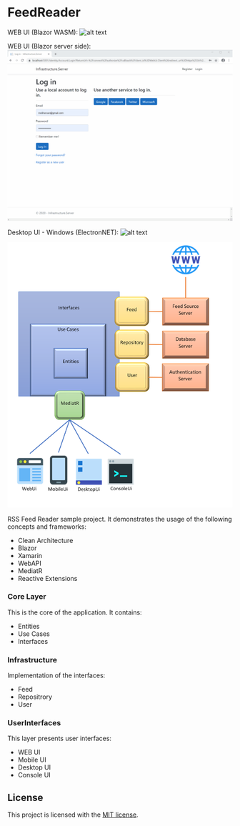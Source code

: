 # FeedReader
WEB UI (Blazor WASM): 
![alt text](https://github.com/melihercan/FeedReader/blob/master/doc/BlazorWasm.gif)

WEB UI (Blazor server side): 
![alt text](https://github.com/melihercan/FeedReader/blob/master/doc/BlazorServerSide.gif)

Desktop UI - Windows (ElectronNET):
![alt text](https://github.com/melihercan/FeedReader/blob/master/doc/DesktopWindows.gif)


![alt text](https://github.com/melihercan/FeedReader/blob/master/doc/FeedReader.png)


RSS Feed Reader sample project. It demonstrates the usage of the following concepts and frameworks:
- Clean Architecture
- Blazor
- Xamarin
- WebAPI
- MediatR
- Reactive Extensions

### Core Layer

This is the core of the application. It contains:
- Entities
- Use Cases
- Interfaces


### Infrastructure

Implementation of the interfaces:
- Feed
- Repositrory
- User

### UserInterfaces

This layer presents user interfaces:
- WEB UI
- Mobile UI
- Desktop UI
- Console UI

## License

This project is licensed with the [MIT license](LICENSE).
